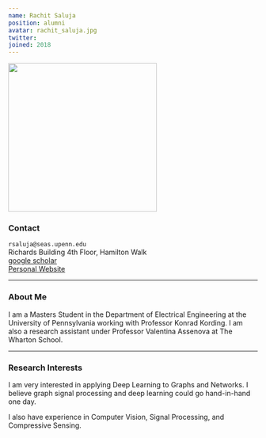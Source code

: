 ```yaml
---
name: Rachit Saluja
position: alumni
avatar: rachit_saluja.jpg
twitter:
joined: 2018
---
```


<img width="300" src="{{site.baseurl}}/images/people/{{page.avatar}}" data-action="zoom">

### Contact

<i class="fa fa-envelope-o"></i>  `rsaluja@seas.upenn.edu`<br>
<i class="fa fa-building"></i> Richards Building 4th Floor, Hamilton Walk <br>
<i class="fa fa-bar-chart"></i> [google scholar](https://scholar.google.com/citations?user=DE8dALgAAAAJ&hl=en&oi=ao) <br>
 [Personal Website](https://rachit2403.github.io/)

<hr>

### About Me

I am a Masters Student in the Department of Electrical Engineering at the University of Pennsylvania working with Professor Konrad Kording. I am also a research assistant under Professor Valentina Assenova at The Wharton School.
<hr>

### Research Interests

I am very interested in applying Deep Learning to Graphs and Networks. I believe graph signal processing and deep learning could go hand-in-hand one day.

I also have experience in Computer Vision, Signal Processing, and Compressive Sensing.
